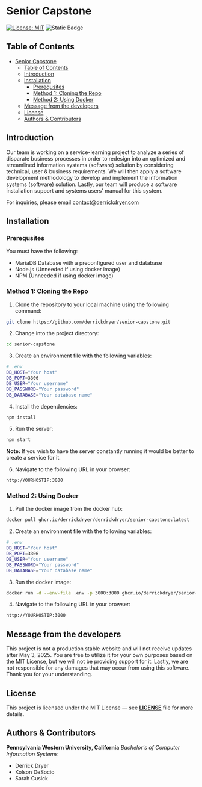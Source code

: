 # Senior Capstone

[![License: MIT](https://img.shields.io/badge/License-MIT-yellow.svg)](https://opensource.org/licenses/MIT)
![Static Badge](https://img.shields.io/badge/Project%20Tracker-Click%20Me-0000ff?link=https%3A%2F%2Fgithub.com%2Fusers%2Fderrickdryer%2Fprojects%2F5%2F)

## Table of Contents

- [Senior Capstone](#senior-capstone)
  - [Table of Contents](#table-of-contents)
  - [Introduction](#introduction)
  - [Installation](#installation)
    - [Prerequsites](#prerequsites)
    - [Method 1: Cloning the Repo](#method-1-cloning-the-repo)
    - [Method 2: Using Docker](#method-2-using-docker)
  - [Message from the developers](#message-from-the-developers)
  - [License](#license)
  - [Authors \& Contributors](#authors--contributors)

## Introduction

Our team is working on a service-learning project to analyze a series of disparate business processes in order to redesign into an optimized and streamlined information systems (software) solution by considering technical, user & business requirements. We will then apply a software development methodology to develop and implement the information systems (software) solution. Lastly, our team will produce a software installation support and systems users' manual for this system.

For inquiries, please email <contact@derrickdryer.com>

## Installation

### Prerequsites

You must have the following:

- MariaDB Database with a preconfigured user and database
- Node.js (Unneeded if using docker image)
- NPM (Unneeded if using docker image)

### Method 1: Cloning the Repo

1. Clone the repository to your local machine using the following command:

```bash
git clone https://github.com/derrickdryer/senior-capstone.git
```

2. Change into the project directory:

```bash
cd senior-capstone
```

3. Create an environment file with the following variables:

```bash
# .env
DB_HOST="Your host"
DB_PORT=3306
DB_USER="Your username"
DB_PASSWORD="Your password"
DB_DATABASE="Your database name"
```

4. Install the dependencies:

```bash
npm install
```

5. Run the server:

```bash
npm start
```

**Note:** If you wish to have the server constantly running it would be better to create a service for it.

6. Navigate to the following URL in your browser:

```bash
http:/YOURHOSTIP:3000
```

### Method 2: Using Docker

1. Pull the docker image from the docker hub:

```bash
docker pull ghcr.io/derrickdryer/derrickdryer/senior-capstone:latest
```

2. Create an environment file with the following variables:

```bash
# .env
DB_HOST="Your host"
DB_PORT=3306
DB_USER="Your username"
DB_PASSWORD="Your password"
DB_DATABASE="Your database name"
```

3. Run the docker image:

```bash
docker run -d --env-file .env -p 3000:3000 ghcr.io/derrickdryer/senior-capstone:latest
```

4. Navigate to the following URL in your browser:

```bash
http://YOURHOSTIP:3000
```

## Message from the developers

This project is not a production stable website and will not receive updates after May 3, 2025. You are free to utilize it for your own purposes based on the MIT License, but we will not be providing support for it. Lastly, we are not responsible for any damages that may occur from using this software. Thank you for your understanding.

## License

This project is licensed under the MIT License — see **[LICENSE](https://github.com/derrickdryer/senior-capstone/blob/prod/LICENSE)** file for more details.

## Authors & Contributors

**Pennsylvania Western University, California**
_Bachelor's of Computer Information Systems_

- Derrick Dryer
- Kolson DeSocio
- Sarah Cusick
